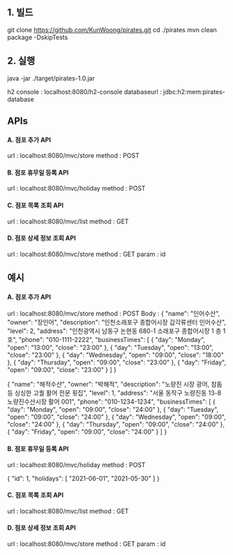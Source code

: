 ## 1. 빌드

git clone https://github.com/KunWoong/pirates.git
cd ./pirates
mvn clean package -DskipTests

## 2. 실행
java -jar ./target/pirates-1.0.jar


h2 console : localhost:8080/h2-console
databaseurl : jdbc:h2:mem:pirates-database


## APIs

#### A. 점포 추가 API
url : localhost:8080/mvc/store
method : POST


#### B. 점포 휴무일 등록 API
url : localhost:8080/mvc/holiday
method : POST


#### C. 점포 목록 조회 API
url : localhost:8080/mvc/list
method : GET


#### D. 점포 상세 정보 조회 API
url : localhost:8080/mvc/store
method : GET
param : id



## 예시

#### A. 점포 추가 API
url : localhost:8080/mvc/store
method : POST
Body : 
{
 "name": "인어수산",
 "owner": "장인어",
 "description": "인천소래포구 종합어시장 갑각류센터 인어수산",
 "level": 2,
 "address": "인천광역시 남동구 논현동 680-1 소래포구 종합어시장 1 층 1 호",
 "phone": "010-1111-2222",
"businessTimes": [
 {
 "day": "Monday",
 "open": "13:00",
 "close": "23:00"
 },
 {
 "day": "Tuesday",
 "open": "13:00",
 "close": "23:00"
 },
 {
 "day": "Wednesday",
 "open": "09:00",
 "close": "18:00"
 },
 {
 "day": "Thursday",
 "open": "09:00",
 "close": "23:00"
 },
 {
 "day": "Friday",
 "open": "09:00",
 "close": "23:00"
 }
 ]
}


{
"name": "해적수산",
 "owner": "박해적",
 "description": "노량진 시장 광어, 참돔 등 싱싱한 고퀄 활어 전문 횟집",
 "level": 1,
 "address": "서울 동작구 노량진동 13-8 노량진수산시장 활어 001",
 "phone": "010-1234-1234",
"businessTimes": [
 {
 "day": "Monday",
 "open": "09:00",
 "close": "24:00"
 },
 {
 "day": "Tuesday",
 "open": "09:00",
 "close": "24:00"
 },
 {
 "day": "Wednesday",
 "open": "09:00",
 "close": "24:00"
 },
 {
 "day": "Thursday",
 "open": "09:00",
 "close": "24:00"
 },
 {
 "day": "Friday",
 "open": "09:00",
 "close": "24:00"
 }
 ]
}

#### B. 점포 휴무일 등록 API
url : localhost:8080/mvc/holiday
method : POST

{ "id": 1,
 "holidays": [
 "2021-06-01",
 "2021-05-30"
 ]
}

#### C. 점포 목록 조회 API
url : localhost:8080/mvc/list
method : GET


#### D. 점포 상세 정보 조회 API
url : localhost:8080/mvc/store
method : GET
param : id
